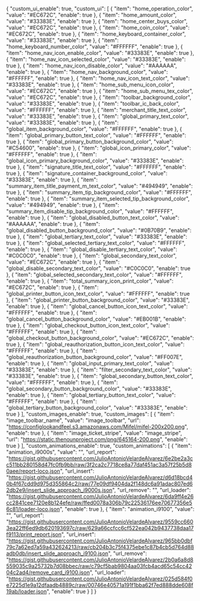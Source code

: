 {
  "custom_ui_enable": true,
  "custom_ui": [
    {
      "item": "home_operation_color",
      "value": "#EC672C",
      "enable": true
    },
    {
      "item": "home_amount_color",
      "value": "#33383E",
      "enable": true
    },
    {
      "item": "home_center_buys_color",
      "value": "#EC672C",
      "enable": true
    },
    {
      "item": "home_coin_color",
      "value": "#EC672C",
      "enable": true
    },
    {
      "item": "home_keyboard_container_color",
      "value": "#33383E",
      "enable": true
    },
    {
      "item": "home_keyboard_number_color",
      "value": "#FFFFFF",
      "enable": true
    },
    {
      "item": "home_nav_icon_enable_color",
      "value": "#33383E",
      "enable": true
    },
    {
      "item": "home_nav_icon_selected_color",
      "value": "#33383E",
      "enable": true
    },
    {
      "item": "home_nav_icon_disable_color",
      "value": "#AAAAAA",
      "enable": true
    },
    {
      "item": "home_nav_background_color",
      "value": "#FFFFFF",
      "enable": true
    },
    {
      "item": "home_nav_icon_text_color",
      "value": "#33383E",
      "enable": true
    },
    {
      "item": "home_sub_menu_icon_color",
      "value": "#EC672C",
      "enable": true
    },
    {
      "item": "home_sub_menu_tex_color",
      "value": "#EC672C",
      "enable": true
    },
    {
      "item": "toolbar_background_color",
      "value": "#33383E",
      "enable": true
    },
    {
      "item": "toolbar_ic_back_color",
      "value": "#FFFFFF",
      "enable": true
    },
    {
      "item": "merchant_title_text_color",
      "value": "#33383E",
      "enable": true
    },
    {
      "item": "global_primary_text_color",
      "value": "#33383E",
      "enable": true
    },
    {
      "item": "global_item_background_color",
      "value": "#FFFFFF",
      "enable": true
    },
    {
      "item": "global_primary_button_text_color",
      "value": "#FFFFFF",
      "enable": true
    },
    {
      "item": "global_primary_button_background_color",
      "value": "#C54600",
      "enable": true
    },
    {
      "item": "global_icon_primary_color",
      "value": "#FFFFFF",
      "enable": true
    },
    {
      "item": "global_icon_primary_background_color",
      "value": "#33383E",
      "enable": true
    },
    {
      "item": "signature_title_text_color",
      "value": "#FFFFFF",
      "enable": true
    },
    {
      "item": "signature_container_background_color",
      "value": "#33383E",
      "enable": true
    },
    {
      "item": "summary_item_title_payment_m_text_color",
      "value": "#494949",
      "enable": true
    },
    {
      "item": "summary_item_tip_background_color",
      "value": "#FFFFFF",
      "enable": true
    },
    {
      "item": "summary_item_selected_tip_background_color",
      "value": "#494949",
      "enable": true
    },
    {
      "item": "summary_item_disable_tip_background_color",
      "value": "#FFFFFF",
      "enable": true
    },
    {
      "item": "global_disabled_button_text_color",
      "value": "#AAAAAA",
      "enable": true
    },
    {
      "item": "global_disabled_button_background_color",
      "value": "#0B70B9",
      "enable": true
    },
    {
      "item": "global_tertiary_text_color",
      "value": "#33383E",
      "enable": true
    },
    {
      "item": "global_selected_tertiary_text_color",
      "value": "#FFFFFF",
      "enable": true
    },
    {
      "item": "global_disable_tertiary_text_color",
      "value": "#C0C0C0",
      "enable": true
    },
    {
      "item": "global_secondary_text_color",
      "value": "#EC672C",
      "enable": true
    },
    {
      "item": "global_disable_secondary_text_color",
      "value": "#C0C0C0",
      "enable": true
    },
    {
      "item": "global_selected_secondary_text_color",
      "value": "#FFFFFF",
      "enable": true
    },
    {
      "item": "total_summary_icon_print_color",
      "value": "#EC672C",
      "enable": true
    },
    {
      "item": "global_printer_button_icon_text_color",
      "value": "#FFFFFF",
      "enable": true
    },
    {
      "item": "global_printer_button_background_color",
      "value": "#33383E",
      "enable": true
    },
    {
      "item": "global_cancel_button_icon_text_color",
      "value": "#FFFFFF",
      "enable": true
    },
    {
      "item": "global_cancel_button_background_color",
      "value": "#EB001B",
      "enable": true
    },
    {
      "item": "global_checkout_button_icon_text_color",
      "value": "#FFFFFF",
      "enable": true
    },
    {
      "item": "global_checkout_button_background_color",
      "value": "#EC672C",
      "enable": true
    },
    {
      "item": "global_reauthorization_button_icon_text_color",
      "value": "#FFFFFF",
      "enable": true
    },
    {
      "item": "global_reauthorization_button_background_color",
      "value": "#FF007E",
      "enable": true
    },
    {
      "item": "global_input_primary_text_color",
      "value": "#33383E",
      "enable": true
    },
    {
      "item": "filter_secondary_text_color",
      "value": "#33383E",
      "enable": true
    },
    {
      "item": "global_secondary_button_text_color",
      "value": "#FFFFFF",
      "enable": true
    },
    {
      "item": "global_secondary_button_background_color",
      "value": "#33383E",
      "enable": true
    },
    {
      "item": "global_tertiary_button_text_color",
      "value": "#FFFFFF",
      "enable": true
    },
    {
      "item": "global_tertiary_button_background_color",
      "value": "#33383E",
      "enable": true
    }
  ],
  "custom_images_enable": true,
  "custom_images": [
    {
      "item": "image_toolbar_name",
      "value": "image_toolbar",
      "url": "https://configlookandfeel.s3.amazonaws.com/Mifel/mifel-200x200.png",
      "enable": true
    },
    {
      "item": "image_ticket_stripe",
      "value": "image_stripe",
      "url": "https://static.thenounproject.com/png/645164-200.png",
      "enable": true
    }
  ],
  "custom_animations_enable": true,
  "custom_animations": [
    {
      "item": "animation_i9000s",
      "value": "",
      "url_report": "https://gist.githubusercontent.com/JulioAntonioVelardeAlvarez/6e2be2a3cc511bb280158d47fc0fb9bb/raw/3f2ca2c7718ce8a77daf451ac3a57f25b5d80aee/report-loco.json",
      "url_insert": "https://gist.githubusercontent.com/JulioAntonioVelardeAlvarez/d6d18bcd40b4f67cdd9d975d355864c2/raw/77e09df9404da2f148dc6a91adac807ed62db2e9/insert_slide_approach_i9000s.json",
      "url_remove": "",
      "url_loader": "https://gist.githubusercontent.com/JulioAntonioVelardeAlvarez/6da9ff4e26cc2841cee7120e8b124efe/raw/ffed0078a306b79c22536176ee70677356e56c81/loader-loco.json",
      "enable": true
    },
    {
      "item": "animation_i9100",
      "value": "",
      "url_report": "https://gist.githubusercontent.com/JulioAntonioVelardeAlvarez/9559cc6603ea22ff6ed9db620193697c/raw/629a66ccfcc6cf522ea042b9437738daa17f9113/print_report.json",
      "url_insert": "https://gist.githubusercontent.com/JulioAntonioVelardeAlvarez/965bb0dbf79c7a62ed7a59a432624213/raw/cb204b3c75f4375ebe1c87b4cb5d764d88adb0db/insert_slide_approach_i9100.json",
      "url_remove": "https://gist.githubusercontent.com/JulioAntonioVelardeAlvarez/2b0a6a8d8559035c9a25732b7d08bbec/raw/c79cf5bab9804aa03fcb4acd65c54cc4204c2ad4/remove_card_i9100.json",
      "url_loader": "https://gist.githubusercontent.com/JulioAntonioVelardeAlvarez/025d584f0e7225d1e9a12dfaadb4889c/raw/00746e40571a191f1bba62f7ed888dde608f19ab/loader.json",
      "enable": true
    }
  ]
}
